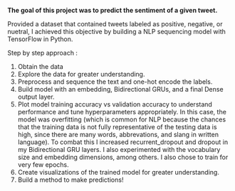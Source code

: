 **The goal of this project was to predict the sentiment of a given tweet.**

Provided a dataset that contained tweets labeled as positive, negative, or nuetral, 
I achieved this objective by building a NLP sequencing model with TensorFlow in Python.

Step by step approach :
1) Obtain the data
2) Explore the data for greater understanding.
3) Preprocess and sequence the text and one-hot encode the labels.
4) Build model with an embedding, Bidirectional GRUs, and a final Dense output layer.
5) Plot model training accuracy vs validation accuracy to understand performance and tune hyperparameters appropriately.  In this case, the model was overfitting (which is common for NLP because the chances that the training data is not fully representative of the testing data is high, since there are many words, abbrevations, and slang in written language). To combat this I increased recurrent_dropout and dropout in my Bidirectional GRU layers.  I also experimented with the vocabulary size and embedding dimensions, among others.  I also chose to train for very few epochs.
6) Create visualizations of the trained model for greater understanding.
7) Build a method to make predictions!

